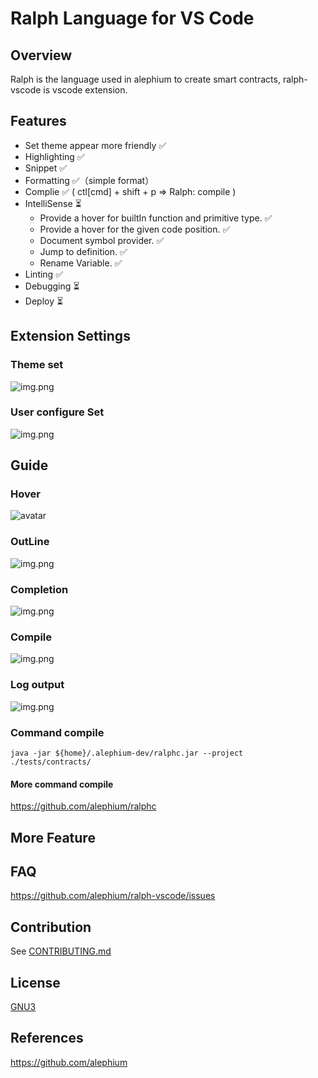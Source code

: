 # Ralph Language for VS Code

## Overview

Ralph is the language used in alephium to create smart contracts, ralph-vscode is vscode extension.

## Features

- Set theme appear more friendly ✅
- Highlighting ✅
- Snippet ✅
- Formatting ✅（simple format）
- Complie ✅ ( ctl[cmd] + shift + p => Ralph: compile )
- IntelliSense ⏳
  - Provide a hover for builtIn function and primitive type. ✅
  - Provide a hover for the given code position. ✅
  - Document symbol provider. ✅
  - Jump to definition. ✅
  - Rename Variable. ✅
- Linting ✅
- Debugging ⏳
- Deploy ⏳

## Extension Settings

### Theme set
![img.png](./img/setTheme.png)

### User configure Set
![img.png](img/userSet.png)

## Guide

### Hover
![avatar](./img/builtInHover.png)

### OutLine
![img.png](./img/outLine.png)

### Completion
![img.png](./img/completion.png)

### Compile
![img.png](./img/compile.png)

### Log output
![img.png](./img/logOut.png)

### Command compile

```shell
java -jar ${home}/.alephium-dev/ralphc.jar --project ./tests/contracts/
```

#### More command compile
https://github.com/alephium/ralphc

## More Feature

## FAQ

<https://github.com/alephium/ralph-vscode/issues>

## Contribution

See [CONTRIBUTING.md](https://github.com/alephium/ralph-vscode/blob/main/CONTRIBUTING.md)

## License

[GNU3](<[LICENSE](https://github.com/alephium/ralph-vscode/blob/main/LICENSE)>)

## References

<https://github.com/alephium>
